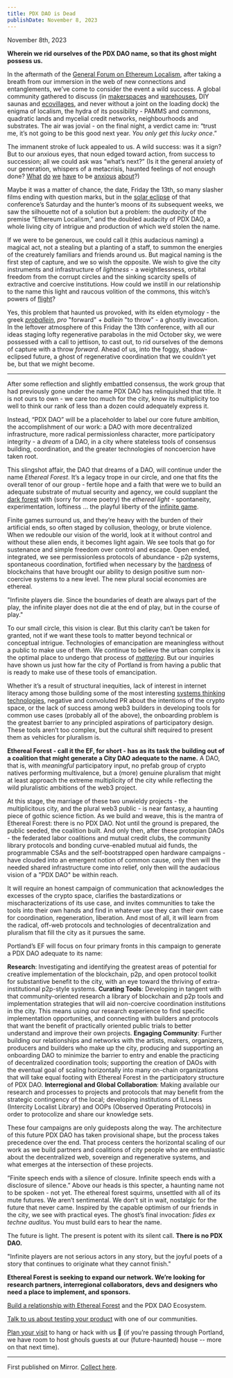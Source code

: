 ```yaml
---
title: PDX DAO is Dead
publishDate: November 8, 2023
---
```


November 8th, 2023

**Wherein we rid ourselves of the PDX DAO name, so that its ghost might possess us.**

In the aftermath of the [General Forum on Ethereum Localism](https://x.com/omniharmonic/status/1713642215690617150?s=20), after taking a breath from our immersion in the web of new connections and entanglements, we’ve come to consider the event a wild success. A global community gathered to discuss (in [makerspaces](https://www.pastlives.space/) and [warehouses](https://opencollective.com/bridgespacecommonspdx), DIY saunas and [ecovillages](https://www.kailashecovillage.org/), and never without a joint on the loading dock) the enigma of localism, the hydra of its possibility - PAMMS and commons, quadratic lands and mycelial credit networks, neighbourhoods and substrates. The air was jovial - on the final night, a verdict came in: “trust me, it’s not going to be this good next year. _You only get this lucky once_.”

The immanent stroke of luck appealed to us. A wild success: was it a sign? But to our anxious eyes, that noun edged toward action, from success to succession; all we could ask was “what’s next?” (Is it the general anxiety of our generation, whispers of a metacrisis, haunted feelings of not enough done? [What](https://news.un.org/en/story/2023/10/1142952) [do](https://phys.org/news/2023-09-human-driven-mass-extinction-entire-tree.html) [we](https://www.cnn.com/2023/08/18/world/ancient-virus-species-diversity-climate-scn/index.html) [have](https://www.nbcnews.com/nbc-out/out-politics-and-policy/desantis-signs-dont-say-gay-expansion-gender-affirming-care-ban-rcna84698) to be [anxious](https://www.foreignaffairs.com/united-states/return-nuclear-escalation) [about](https://time.com/6258483/uncontrollable-ai-agi-risks/)?)

Maybe it was a matter of chance, the date, Friday the 13th, so many slasher films ending with question marks, but in the [solar eclipse](https://x.com/owocki/status/1713237623475744985?s=20) of that conference’s Saturday and the hunter’s moons of its subsequent weeks, we saw the silhouette not of a solution but a problem: the _audacity_ of the premise “Ethereum Localism,” and the doubled audacity of PDX DAO, a whole living city of intrigue and production of which we’d stolen the name.

If we were to be generous, we could call it (this audacious naming) a magical act, not a stealing but a planting of a staff, to summon the energies of the creaturely familiars and friends around us. But magical naming is the first step of capture, and we so wish the opposite. We wish to give the city instruments and infrastructure of _lightness_ - a weightlessness, orbital freedom from the corrupt circles and the sinking scarcity spells of extractive and coercive institutions. How could we instill in our relationship to the name this light and raucous volition of the commons, this witch’s powers of [flight](https://www.youtube.com/watch?v=ZD8XT9_egAA)?

Yes, this problem that haunted us provoked, with its elden etymology - the greek _[proballein](https://www.etymonline.com/search?q=problems)_, _pro_ "forward" + _ballein_ "to throw" - a ghostly invocation. In the leftover atmosphere of this Friday the 13th conference, with all our ideas staging lofty regenerative parabolas in the mid October sky, we were possessed with a call to jettison, to cast out, to rid ourselves of the demons of capture with a throw _forward_. Ahead of us, into the foggy, shadow-eclipsed future, a ghost of regenerative coordination that we couldn’t yet be, but that we might become.

---

After some reflection and slightly embattled consensus, the work group that had previously gone under the name PDX DAO has relinquished that title. It is not ours to own - we care too much for the city, know its multiplicity too well to think our rank of less than a dozen could adequately express it.

Instead, “PDX DAO” will be a placeholder to label our core future ambition, the accomplishment of our work: a DAO with more decentralized infrastructure, more radical permissionless character, more participatory integrity - a _dream_ of a DAO, in a city where stateless tools of consensus building, coordination, and the greater technologies of noncoercion have taken root.

This slingshot affair, the DAO that dreams of a DAO, will continue under the name _Ethereal Forest_. It’s a legacy trope in our circle, and one that fits the overall tenor of our group - fertile hope and a faith that were we to build an adequate substrate of mutual security and agency, we could supplant the [dark forest](https://en.wikipedia.org/wiki/Dark_forest_hypothesis#:~:text=The%20dark%20forest%20hypothesis%20is,another%20hostile%20and%20undetected%20civilization.) with (sorry for more poetry) the _ethereal light_ - spontaneity, experimentation, loftiness … the playful liberty of the [infinite game](https://en.wikipedia.org/wiki/Finite_and_Infinite_Games).

Finite games surround us, and they’re heavy with the burden of their artificial ends, so often staged by collusion, theology, or brute violence. When we redouble our vision of the world, look at it without control and without these alien ends, it becomes light again. We see tools that go for sustenance and simple freedom over control and escape. Open ended, integrated, we see permissionless protocols of abundance - p2p systems, spontaneous coordination, fortified when necessary by the [hardness](https://stark.mirror.xyz/n2UpRqwdf7yjuiPKVICPpGoUNeDhlWxGqjulrlpyYi0) of blockchains that have brought our ability to design positive sum non-coercive systems to a new level. The new plural social economies are ethereal.

"Infinite players die. Since the boundaries of death are always part of the play, the infinite player does not die at the end of play, but in the course of play."

To our small circle, this vision is clear. But this clarity can’t be taken for granted, not if we want these tools to matter beyond technical or conceptual intrigue. Technologies of emancipation are meaningless without a public to make use of them. We continue to believe the urban complex is the optimal place to undergo that process of _[mattering](https://mirror.xyz/ethpdx.eth/kjpsLAAC2Si0XDmr_aFp0F5esPNH4DoPB4lOTlFbR5M)_. But our inquiries have shown us just how far the city of Portland is from having a public that is ready to make use of these tools of emancipation.

Whether it’s a result of structural inequities, lack of interest in internet literacy among those building some of the most interesting [systems thinking technologies](https://www.kailashecovillage.org/), negative and convoluted PR about the intentions of the crypto space, or the lack of success among web3 builders in developing tools for common use cases (probably all of the above), the onboarding problem is the greatest barrier to any principled aspirations of participatory design. These tools aren’t too complex, but the cultural shift required to present them as vehicles for pluralism is.

**Ethereal Forest - call it the EF, for short - has as its task the building out of a coalition that might generate a City DAO adequate to the name.** A DAO, that is, with _meaningful_ participatory input, no prefab group of crypto natives performing multivalence, but a (more) genuine pluralism that might at least approach the extreme multiplicity of the city while reflecting the wild pluralistic ambitions of the web3 project.

At this stage, the marriage of these two unwieldy projects - the multiplicitous city, and the plural web3 public - is near fantasy, a haunting piece of gothic science fiction. As we build and weave, this is the mantra of Ethereal Forest: there is no PDX DAO. Not until the ground is prepared, the public seeded, the coalition built. And only then, after these protopian DAOs - the federated labor coalitions and mutual credit clubs, the community library protocols and bonding curve-enabled mutual aid funds, the programmable CSAs and the self-bootstrapped open hardware campaigns - have clouded into an emergent notion of common cause, only then will the needed shared infrastructure come into relief, only then will the audacious vision of a "PDX DAO" be within reach.

It will require an honest campaign of communication that acknowledges the excesses of the crypto space, clarifies the bastardizations or mischaracterizations of its use case, and invites communities to take the tools into their own hands and find in whatever use they can their own case for coordination, regeneration, liberation. And most of all, it will learn from the radical, off-web protocols and technologies of decentralization and pluralism that fill the city as it pursues the same.

Portland’s EF will focus on four primary fronts in this campaign to generate a PDX DAO adequate to its name:

**Research**: Investigating and identifying the greatest areas of potential for creative implementation of the blockchain, p2p, and open protocol toolkit for substantive benefit to the city, with an eye toward the thriving of extra-institutional p2p-style systems.
**Curating Tools**: Developing in tangent with that community-oriented research a library of blockchain and p2p tools and implementation strategies that will aid non-coercive coordination institutions in the city. This means using our research experience to find specific implementation opportunities, and connecting with builders and protocols that want the benefit of practically oriented public trials to better understand and improve their own projects.
**Engaging Community**: Further building our relationships and networks with the artists, makers, organizers, producers and builders who make up the city, producing and supporting an onboarding DAO to minimize the barrier to entry and enable the practicing of decentralized coordination tools; supporting the creation of DAOs with the eventual goal of scaling horizontally into many on-chain organizations that will take equal footing with Ethereal Forest in the participatory structure of PDX DAO.
**Interregional and Global Collaboration**: Making available our research and processes to projects and protocols that may benefit from the strategic contingency of the local; developing institutions of ILLness (Intercity Localist Library) and OOPs (Observed Operating Protocols) in order to protocolize and share our knowledge sets.

These four campaigns are only guideposts along the way. The architecture of this future PDX DAO has taken provisional shape, but the process takes precedence over the end. That process centers the horizontal scaling of our work as we build partners and coalitions of city people who are enthusiastic about the decentralized web, sovereign and regenerative systems, and what emerges at the intersection of these projects.

“Finite speech ends with a silence of closure. Infinite speech ends with a disclosure of silence.” Above our heads is this specter, a haunting name not to be spoken - not yet. The ethereal forest squirms, unsettled with all of its mute futures. We aren’t sentimental. We don’t sit in wait, nostalgic for the future that never came. Inspired by the capable optimism of our friends in the city, we see with practical eyes. The ghost’s final invocation: _fides ex techne auditus_. You must build ears to hear the name.

The future is light. The present is potent with its silent call. **There is no PDX DAO.**

"Infinite players are not serious actors in any story, but the joyful poets of a story that continues to originate what they cannot finish."

**Ethereal Forest is seeking to expand our network. We’re looking for research partners, interregional collaborators, devs and designers who need a place to implement, and sponsors.**

[Build a relationship with Ethereal Forest](https://fhg09u9s2on.typeform.com/to/NzuISCXV) and the PDX DAO Ecosystem.

[Talk to us about testing your product](https://fhg09u9s2on.typeform.com/to/NzuISCXV) with one of our communities.

[Plan your visit](https://fhg09u9s2on.typeform.com/to/NzuISCXV) to hang or hack with us 👻 (if you’re passing through Portland, we have room to host ghouls guests at our (future-haunted) house -- more on that next time).

---

First published on Mirror. [Collect here](https://mirror.xyz/ethpdx.eth/rdY7f1P0a7-nUm_DrMTFCYMLLAgU2G89up8h8uuGLJI).
